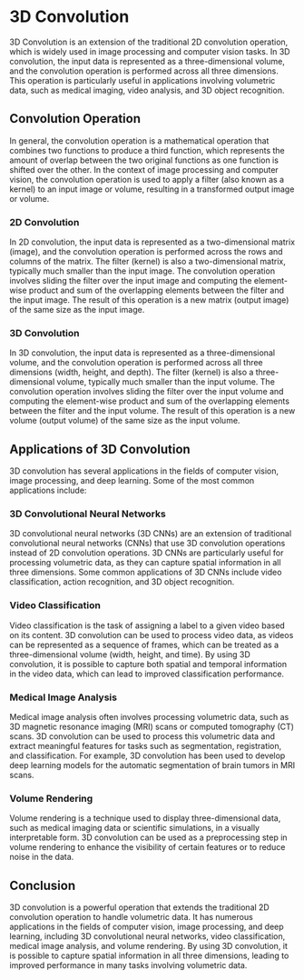 # 3D Convolution

3D Convolution is an extension of the traditional 2D convolution operation, which is widely used in image processing and computer vision tasks. In 3D convolution, the input data is represented as a three-dimensional volume, and the convolution operation is performed across all three dimensions. This operation is particularly useful in applications involving volumetric data, such as medical imaging, video analysis, and 3D object recognition.

## Convolution Operation

In general, the convolution operation is a mathematical operation that combines two functions to produce a third function, which represents the amount of overlap between the two original functions as one function is shifted over the other. In the context of image processing and computer vision, the convolution operation is used to apply a filter (also known as a kernel) to an input image or volume, resulting in a transformed output image or volume.

### 2D Convolution

In 2D convolution, the input data is represented as a two-dimensional matrix (image), and the convolution operation is performed across the rows and columns of the matrix. The filter (kernel) is also a two-dimensional matrix, typically much smaller than the input image. The convolution operation involves sliding the filter over the input image and computing the element-wise product and sum of the overlapping elements between the filter and the input image. The result of this operation is a new matrix (output image) of the same size as the input image.

### 3D Convolution

In 3D convolution, the input data is represented as a three-dimensional volume, and the convolution operation is performed across all three dimensions (width, height, and depth). The filter (kernel) is also a three-dimensional volume, typically much smaller than the input volume. The convolution operation involves sliding the filter over the input volume and computing the element-wise product and sum of the overlapping elements between the filter and the input volume. The result of this operation is a new volume (output volume) of the same size as the input volume.

## Applications of 3D Convolution

3D convolution has several applications in the fields of computer vision, image processing, and deep learning. Some of the most common applications include:

### 3D Convolutional Neural Networks

3D convolutional neural networks (3D CNNs) are an extension of traditional convolutional neural networks (CNNs) that use 3D convolution operations instead of 2D convolution operations. 3D CNNs are particularly useful for processing volumetric data, as they can capture spatial information in all three dimensions. Some common applications of 3D CNNs include video classification, action recognition, and 3D object recognition.

### Video Classification

Video classification is the task of assigning a label to a given video based on its content. 3D convolution can be used to process video data, as videos can be represented as a sequence of frames, which can be treated as a three-dimensional volume (width, height, and time). By using 3D convolution, it is possible to capture both spatial and temporal information in the video data, which can lead to improved classification performance.

### Medical Image Analysis

Medical image analysis often involves processing volumetric data, such as 3D magnetic resonance imaging (MRI) scans or computed tomography (CT) scans. 3D convolution can be used to process this volumetric data and extract meaningful features for tasks such as segmentation, registration, and classification. For example, 3D convolution has been used to develop deep learning models for the automatic segmentation of brain tumors in MRI scans.

### Volume Rendering

Volume rendering is a technique used to display three-dimensional data, such as medical imaging data or scientific simulations, in a visually interpretable form. 3D convolution can be used as a preprocessing step in volume rendering to enhance the visibility of certain features or to reduce noise in the data.

## Conclusion

3D convolution is a powerful operation that extends the traditional 2D convolution operation to handle volumetric data. It has numerous applications in the fields of computer vision, image processing, and deep learning, including 3D convolutional neural networks, video classification, medical image analysis, and volume rendering. By using 3D convolution, it is possible to capture spatial information in all three dimensions, leading to improved performance in many tasks involving volumetric data.

